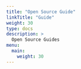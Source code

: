 ```yaml
---
title: "Open Source Guide"
linkTitle: "Guide"
weight: 30
type: docs
description: >
  Open Source Guides
menu:
  main:
    weight: 30
---
```


